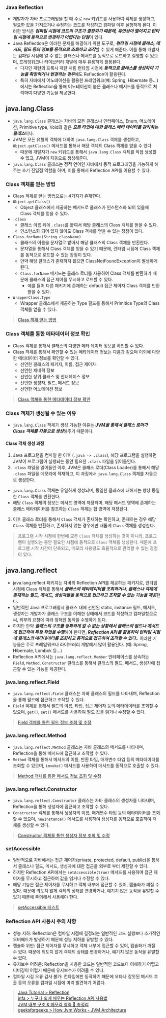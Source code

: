 ### Java Reflection
- 개발자가 자바 프로그래밍을 할 때 주로 `new` 키워드를 사용하여 객체를 생성하고, 필요한 값을 가져오거나 수정하는 코드를 작성하고 컴파일 이후 실행하게 된다. 이러한 방식은 ***컴파일 시점에 코드의 구조가 결정되기 때문에, 유연성이 떨어지고 런타임 시점에 동적으로 변경하기 어렵다는 단점***이 있다.
- Java Reflection은 이러한 문제를 해결하기 위한 도구로, ***런타임 시점에 클래스, 메서드, 필드 등의 정보를 동적으로 조회하고 조작***할 수 있게 해준다. 이를 통해 개발자는 컴파일 시점에 알 수 없는 클래스나 메서드를 동적으로 로드하고 실행할 수 있으며, 프레임워크나 라이브러리 개발에 매우 유용하게 활용된다.
  - 디자인 패턴의 프록시 패턴 처럼 런타임 시점에 ***동적으로 클래스를 생성하여 기능을 확장하거나 변경하는 경우***에도 Reflection이 활용된다.
  - 특히 자바에서 어노테이션을 활용한 프레임워크(예: Spring, Hibernate 등...)에서는 Reflection을 통해 어노테이션이 붙은 클래스나 메서드를 동적으로 처리하여 다양한 기능을 제공한다.

## java.lang.Class
- `java.lang.Class` 클래스는 자바의 모든 클래스나 인터페이스, Enum, 어노테이션, Primitive type, Void와 같은 ***모든 타입에 대한 클래스 메터 데이터를 관리하는 클래스***이다.
- JVM은 모든 유형의 객체에 대하여 `java.lang.Class` 객체를 생성하고, `Object.getClass()` 메서드를 통해서 해당 객체의 Class 객체를 얻을 수 있다.
  - 때문에 개발자가 `new` 키워드를 통해서 `java.lang.Class` 객체를 직접 생성할 수 없고, JVM이 자동으로 생성해준다.
- `java.lang.Class` 클래스는 정적 언어인 자바에서 동적 프로그래밍을 가능하게 해주는 초기 진입점 역할을 하며, 이를 통해서 Reflection API를 이용할 수 있다.

### Class 객체를 얻는 방법
- Class 객체를 얻는 방법으로는 4가지가 존재한다.
- `Object.getClass()`
  - Object 클래스에서 제공하는 메서드로 클래스가 인스턴스화 되어 있을때 Class 객체를 얻을 수 있다.
- `.class`
  - 클래스 이름 뒤에 `.class`를 붙여서 해당 클래스의 Class 객체를 얻을 수 있다.
  - 인스턴스화 되어 있지 않아도 Class 객체를 얻을 수 있는 장점이 있다.
- `Class.forName(String className)`
  - 클래스의 이름을 문자열로 받아서 해당 클래스의 Class 객체를 반환한다.
  - 문자열을 통해서 Class 객체를 얻을 수 있기 때문에, 런타임 시점에 Class 객체를 동적으로 로드할 수 있는 장점이 있다.
  - 만약 해당 클래스가 존재하지 않으면 ClassNotFoundException이 발생하게 된다.
  - `Class.forName` 메서드는 클래스 로더를 사용하여 Class 객체를 반환하기 때문에 클래스의 접근 제어를 무시하고 로드할 수 있다.
    - 예를 들어 다른 패키지에 존재하는 default 접근 제어자 Class 객체를 반환 받을 수 있다. 
- `WrapperClass.Type`
  - Wrapper 클래스에서 제공하는 Type 필드를 통해서 Primitice Type의 Class 객체를 얻을 수 있다.

> [Class 객체 얻는 방법](./ClassReflectionMain1.java)

### Class 객체를 통한 메타데이터 정보 확인
- Class 객체를 통해서 클래스의 다양한 메타 데이터 정보를 확인할 수 있다.
- Class 객체를 통해서 확인할 수 있는 메타데이터 정보는 다음과 같으며 이외에 다양한 메타데이터 정보를 확인할 수 있다.
  - 선언한 클래스의 패키지, 이름, 접근 제어자
  - 선언한 제네릭 정보
  - 선언한 상위 클래스 및 인터페이스 정보
  - 선언한 생성자, 필드, 메서드 정보
  - 선언한 어노테이션 정보
  
> [Class 객체를 통한 메타데이터 정보 확인](./ClassReflectionMain2.java)

### Class 객체가 생성될 수 있는 이유
- `java.lang.Class` 객체가 생성 가능한 이유는 ***JVM을 통해서 클래스 로더가 Class 객체를 자동으로 생성***해주기 때문이다.

#### Class 객체 생성 과정
1. Java 프로그램을 컴파일 한 이후 (`.java -> .class`), 해당 프로그램을 실행하면 JVM이 프로그램이 실행되는 동안 필요한 `.class` 파일을 읽어들인다.
2. `.class` 파일을 읽어들인 이후, JVM은 클래스 로더(Class Loader)를 통해서 해당 `.class` 파일을 메모리에 적재하고, 이 과정에서 `java.lang.Class` 객체를 자동으로 생성한다.
  - `java.lang.Class` 객체는 유일하게 생성되며, 동일한 클래스에 대해서는 항상 동일한 `Class` 객체를 반환한다.
  - 해당 `Class` 객체의 정보는 메서드 영역에 저장되며, 해당 메서드 영역에 존재하는 클래스 메타데이터를 참조하는 `Class` 객체는 힙 영역에 저장된다. 
3. 이후 클래스 로더를 통해서 `Class` 객체가 존재하는 확인하고, 존재하는 경우 해당 `Class` 객체를 반환하고, 존재하지 않는 경우에만 새롭게 `Class` 객체를 생성한다.

> 프로그램 시작 시점에 한번에 모든 `Class` 객체를 생성하는 것이 아니라, 프로그램이 실행되는 동안 필요한 시점에 동적으로 `Class` 객체를 생성한다. 때문에 프로그램 시작 시간이 단축되고, 메모리 사용량도 효율적으로 관리할 수 있는 장점이 있다. 


## java.lang.reflect
- java.lang.reflect 패키지는 자바의 Reflection API를 제공하는 패키지로, 런타임 시점에 Class 객체를 통해서 ***클래스의 메타데이터를 조회하거나, 클래스나 객체에 존재하는 필드, 메서드, 생성자들을 동적으로 접근하고 조작할 수 있는 기능을 제공***한다.
- 일반적인 Java 프로그래밍시 클래스 내에 선언된 static, instance 필드, 메서드, 생성자는 개발자가 클래스 구조를 이해한 상태에서 코드를 작성하고 컴파일함으로써, 외부의 요청에 따라 정해진 동작을 수행하게 된다.
- 하지만 만약 ***클래스의 구조를 정확하게 알 수 없는 상황에서 클래스의 필드나 메서드에 접근하여 특정 작업을 수행***해야 한다면, ***Reflection API를 활용하여 런타임 시점에 클래스의 메타데이터를 조회하고 동적으로 접근하여 조작할 수 있다.***. 이러한 기능들은 주로 프레임워크나 라이브러리 개발에서 많이 활용된다. (예: Spring, Hibernate, Lombok 등...)
- Reflection API에서는 `java.lang.reflect.Member` 인터페이스를 상속하는 `Field`, `Method`, `Constructor` 클래스를 통해서 클래스의 필드, 메서드, 생성자에 접근할 수 있는 기능을 제공한다.

### java.lang.reflect.Field
- `java.lang.reflect.Field` 클래스는 자바 클래스의 필드를 나타내며, Reflection을 통해 필드에 접근하고 조작할 수 있다.
- `Field` 객체를 통해서 필드의 이름, 타입, 접근 제어자 등의 메타데이터를 조회할 수 있으며, `get()`, `set()` 메서드를 사용하여 필드 값을 읽거나 수정할 수 있다.
 
> [Field 객체를 통한 필드 정보 조회 및 수정](../../../../../../src/test/java/org/example/reflection/FieldReflectionMain1Test.java)

### java.lang.reflect.Method
- `java.lang.reflect.Method` 클래스는 자바 클래스의 메서드를 나타내며, Reflection을 통해 메서드에 접근하고 조작할 수 있다.
- `Method` 객체를 통해서 메서드의 이름, 반환 타입, 매개변수 타입 등의 메타데이터를 조회할 수 있으며, `invoke()` 메서드를 사용하여 메서드를 동적으로 호출할 수 있다.

> [Method 객체를 통한 메서드 정보 조회 및 수정](../../../../../../src/test/java/org/example/reflection/MethodReflectionMain1Test.java)

### java.lang.reflect.Constructor
- `java.lang.reflect.Constructor` 클래스는 자바 클래스의 생성자를 나타내며, Reflection을 통해 생성자에 접근하고 조작할 수 있다.
- `Constructor` 객체를 통해서 생성자의 이름, 매개변수 타입 등의 메타데이터를 조회할 수 있으며, `newInstance()` 메서드를 사용하여 생성자를 동적으로 호출하여 객체를 생성할 수 있다.

> [Constructor 객체를 통한 생성자 정보 조회 및 수정](../../../../../../src/test/java/org/example/reflection/ConstructorReflectionMain1Test.java)

### setAccessible
- 일반적으로 자바에서는 접근 제어자(private, protected, default, public)을 통해서 클래스나 필드, 메서드, 생성자에 대한 접근을 외부로 부터 제한할 수 있다.
- 하지만 Reflection API에서는 `setAccessible(true)` 메서드를 사용하여 접근 제어자를 무시하고 접근하여 값을 읽거나 수정할 수 있다.
- 해당 기능은 접근 제어자를 무시하고 객체 내부에 접근할 수 있어, 캡슐화가 깨질 수 있다. 때문에 의도치 않게 객체의 상태를 변경하거나, 예기치 않은 동작을 유발할 수 있기 때문에 주의해서 사용해야 한다.

> [setAccessible 테스트](../../../../../../src/test/java/org/example/reflection/SetAccessibleTest.java)

### Reflection API 사용시 주의 사항
- 성능 저하: Reflection은 컴파일 시점에 결정되는 일반적인 코드 실행보다 추가적인 오버헤드가 발생하기 때문에 성능 저하를 유발할 수 있다. 
- 캡슐화 위반: 접근 제어자를 무시하고 객체 내부에 접근할 수 있어, 캡슐화가 깨질 수 있다. 때문에 의도치 않게 객체의 상태를 변경하거나, 예기치 않은 동작을 유발할 수 있다.
- 유지보수 어려움: Reflection을 사용한 코드는 일반적인 코드보다 이해하기 어렵고 디버깅이 어렵기 때문에 유지보수가 어려울 수 있다.
- 컴파일 시점 오류 검사 불가: 런타임에만 동작하기 때문에 오타나 잘못된 메서드 호출 등의 오류를 컴파일 시점에 미리 발견하기 어렵다.

> [Java Tutorial > Reflection](https://docs.oracle.com/javase/tutorial/reflect/) <br/>
> [infa > 누구나 쉽게 배우는 Reflection API 사용법](https://inpa.tistory.com/entry/JAVA-%E2%98%95-%EB%88%84%EA%B5%AC%EB%82%98-%EC%89%BD%EA%B2%8C-%EB%B0%B0%EC%9A%B0%EB%8A%94-Reflection-API-%EC%82%AC%EC%9A%A9%EB%B2%95) <br/>
> [JVM 내부 구조 & 메모리 영역 💯 총정리](https://inpa.tistory.com/entry/JAVA-%E2%98%95-JVM-%EB%82%B4%EB%B6%80-%EA%B5%AC%EC%A1%B0-%EB%A9%94%EB%AA%A8%EB%A6%AC-%EC%98%81%EC%97%AD-%EC%8B%AC%ED%99%94%ED%8E%B8) <br/>
> [geeksforgeeks > How Jvm Works - JVM Architecture](https://www.geeksforgeeks.org/java/how-jvm-works-jvm-architecture/)